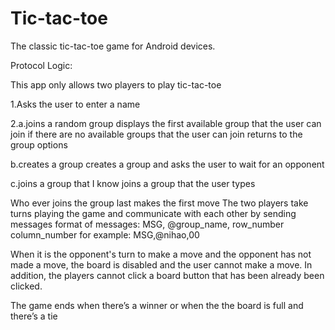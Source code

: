 # Tic-tac-toe

The classic tic-tac-toe game for Android devices. 

Protocol Logic: 

This app only allows two players to play tic-tac-toe

1.Asks the user to enter a name

2.a.joins a random group
displays the first available group that the user can join
if there are no available groups that the user can join
returns to the group options

b.creates a group
creates a group and asks the user to wait for an opponent

c.joins a group that I know
joins a group that the user types

Who ever joins the group last makes the first move
The two players take turns playing the game and communicate with each other by sending messages
format of messages: MSG, @group_name, row_number column_number
for example: MSG,@nihao,00

When it is the opponent's turn to make a move and the opponent has not made a move,
the board is disabled and the user cannot make a move.
In addition, the players cannot click a board button that has been already been clicked.

The game ends when there’s a winner or when the the board is full and there’s a tie

